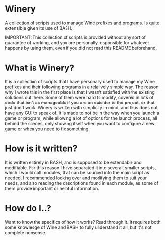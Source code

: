 Winery
======

A collection of scripts used to manage Wine prefixes and programs. Is quite extensible given its use of BASH.

IMPORTANT: This collection of scripts is provided without any sort of guarantee of working, and you are personally responsible for whatever happens by using them, even if you did not read this README beforehand.

What is Winery?
======

It is a collection of scripts that I have personally used to manage my Wine prefixes and their following programs in a relatively simple way. The reason why I wrote this in the first place is that I wasn't satisfied with the existing solutions out there. Some of them were hard to modify, covered in lots of code that isn't as manageable if you are an outsider to the project, or that just don't work. Winery is written with simplicity in mind, and thus does not have any GUI to speak of. It is made to not be in the way when you launch a game or program, while allowing a lot of options for the launch process, all behind the scenes, only showing itself when you want to configure a new game or when you need to fix something.

How is it written?
======
It is written entirely in BASH, and is supposed to be extendable and modifiable. For this reason I have separated it into several, smaller scripts, which I would call modules, that can be sourced into the main script as needed. I recommended looking over and modifying them to suit your needs, and also reading the descriptions found in each module, as some of them provide important or helpful information.

How do I..?
======
Want to know the specifics of how it works? Read through it. It requires both some knowledge of Wine and BASH to fully understand it all, but it's not complete nonsense.
